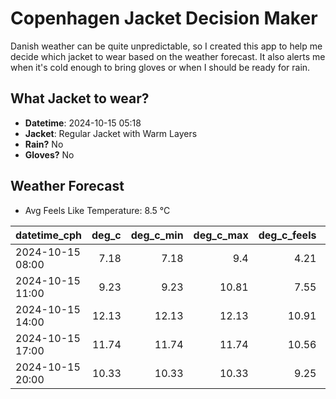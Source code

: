 
# Copenhagen Jacket Decision Maker

Danish weather can be quite unpredictable, so I created this app to help me decide which jacket to wear based on the weather forecast. 
It also alerts me when it's cold enough to bring gloves or when I should be ready for rain.

## What Jacket to wear?

- **Datetime**: 2024-10-15 05:18
- **Jacket**: Regular Jacket with Warm Layers
- **Rain?** No
- **Gloves?** No

## Weather Forecast
- Avg Feels Like Temperature: 8.5 °C

| datetime_cph     |   deg_c |   deg_c_min |   deg_c_max |   deg_c_feels | weather   | wind   | rain   |
|:-----------------|--------:|------------:|------------:|--------------:|:----------|:-------|:-------|
| 2024-10-15 08:00 |    7.18 |        7.18 |        9.4  |          4.21 | Clouds    | Low    | None   |
| 2024-10-15 11:00 |    9.23 |        9.23 |       10.81 |          7.55 | Clouds    | Low    | None   |
| 2024-10-15 14:00 |   12.13 |       12.13 |       12.13 |         10.91 | Clouds    | Low    | None   |
| 2024-10-15 17:00 |   11.74 |       11.74 |       11.74 |         10.56 | Clouds    | Low    | None   |
| 2024-10-15 20:00 |   10.33 |       10.33 |       10.33 |          9.25 | Clouds    | Low    | None   |
        